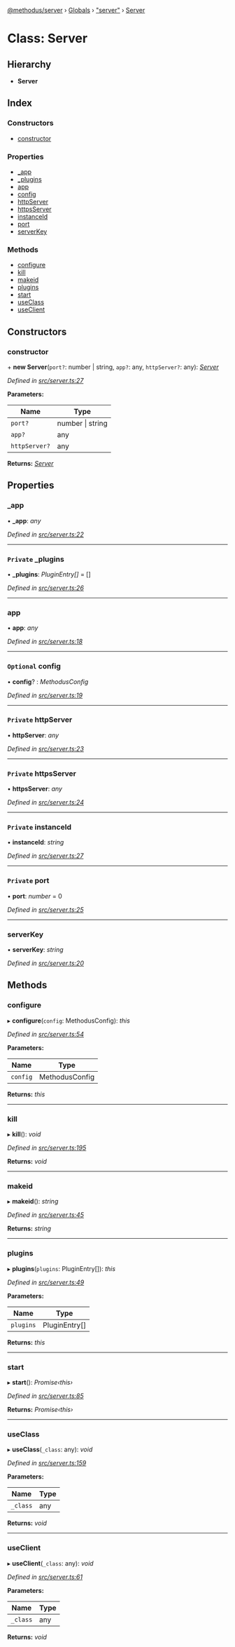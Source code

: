 [@methodus/server](../README.md) › [Globals](../globals.md) › ["server"](../modules/_server_.md) › [Server](_server_.server.md)

# Class: Server

## Hierarchy

* **Server**

## Index

### Constructors

* [constructor](_server_.server.md#constructor)

### Properties

* [_app](_server_.server.md#_app)
* [_plugins](_server_.server.md#private-_plugins)
* [app](_server_.server.md#app)
* [config](_server_.server.md#optional-config)
* [httpServer](_server_.server.md#private-httpserver)
* [httpsServer](_server_.server.md#private-httpsserver)
* [instanceId](_server_.server.md#private-instanceid)
* [port](_server_.server.md#private-port)
* [serverKey](_server_.server.md#serverkey)

### Methods

* [configure](_server_.server.md#configure)
* [kill](_server_.server.md#kill)
* [makeid](_server_.server.md#makeid)
* [plugins](_server_.server.md#plugins)
* [start](_server_.server.md#start)
* [useClass](_server_.server.md#useclass)
* [useClient](_server_.server.md#useclient)

## Constructors

###  constructor

\+ **new Server**(`port?`: number | string, `app?`: any, `httpServer?`: any): *[Server](_server_.server.md)*

*Defined in [src/server.ts:27](https://github.com/nodulusteam/methodus.dev/blob/0650919/modules/platform/server/src/server.ts#L27)*

**Parameters:**

Name | Type |
------ | ------ |
`port?` | number &#124; string |
`app?` | any |
`httpServer?` | any |

**Returns:** *[Server](_server_.server.md)*

## Properties

###  _app

• **_app**: *any*

*Defined in [src/server.ts:22](https://github.com/nodulusteam/methodus.dev/blob/0650919/modules/platform/server/src/server.ts#L22)*

___

### `Private` _plugins

• **_plugins**: *PluginEntry[]* = []

*Defined in [src/server.ts:26](https://github.com/nodulusteam/methodus.dev/blob/0650919/modules/platform/server/src/server.ts#L26)*

___

###  app

• **app**: *any*

*Defined in [src/server.ts:18](https://github.com/nodulusteam/methodus.dev/blob/0650919/modules/platform/server/src/server.ts#L18)*

___

### `Optional` config

• **config**? : *MethodusConfig*

*Defined in [src/server.ts:19](https://github.com/nodulusteam/methodus.dev/blob/0650919/modules/platform/server/src/server.ts#L19)*

___

### `Private` httpServer

• **httpServer**: *any*

*Defined in [src/server.ts:23](https://github.com/nodulusteam/methodus.dev/blob/0650919/modules/platform/server/src/server.ts#L23)*

___

### `Private` httpsServer

• **httpsServer**: *any*

*Defined in [src/server.ts:24](https://github.com/nodulusteam/methodus.dev/blob/0650919/modules/platform/server/src/server.ts#L24)*

___

### `Private` instanceId

• **instanceId**: *string*

*Defined in [src/server.ts:27](https://github.com/nodulusteam/methodus.dev/blob/0650919/modules/platform/server/src/server.ts#L27)*

___

### `Private` port

• **port**: *number* = 0

*Defined in [src/server.ts:25](https://github.com/nodulusteam/methodus.dev/blob/0650919/modules/platform/server/src/server.ts#L25)*

___

###  serverKey

• **serverKey**: *string*

*Defined in [src/server.ts:20](https://github.com/nodulusteam/methodus.dev/blob/0650919/modules/platform/server/src/server.ts#L20)*

## Methods

###  configure

▸ **configure**(`config`: MethodusConfig): *this*

*Defined in [src/server.ts:54](https://github.com/nodulusteam/methodus.dev/blob/0650919/modules/platform/server/src/server.ts#L54)*

**Parameters:**

Name | Type |
------ | ------ |
`config` | MethodusConfig |

**Returns:** *this*

___

###  kill

▸ **kill**(): *void*

*Defined in [src/server.ts:195](https://github.com/nodulusteam/methodus.dev/blob/0650919/modules/platform/server/src/server.ts#L195)*

**Returns:** *void*

___

###  makeid

▸ **makeid**(): *string*

*Defined in [src/server.ts:45](https://github.com/nodulusteam/methodus.dev/blob/0650919/modules/platform/server/src/server.ts#L45)*

**Returns:** *string*

___

###  plugins

▸ **plugins**(`plugins`: PluginEntry[]): *this*

*Defined in [src/server.ts:49](https://github.com/nodulusteam/methodus.dev/blob/0650919/modules/platform/server/src/server.ts#L49)*

**Parameters:**

Name | Type |
------ | ------ |
`plugins` | PluginEntry[] |

**Returns:** *this*

___

###  start

▸ **start**(): *Promise‹this›*

*Defined in [src/server.ts:85](https://github.com/nodulusteam/methodus.dev/blob/0650919/modules/platform/server/src/server.ts#L85)*

**Returns:** *Promise‹this›*

___

###  useClass

▸ **useClass**(`_class`: any): *void*

*Defined in [src/server.ts:159](https://github.com/nodulusteam/methodus.dev/blob/0650919/modules/platform/server/src/server.ts#L159)*

**Parameters:**

Name | Type |
------ | ------ |
`_class` | any |

**Returns:** *void*

___

###  useClient

▸ **useClient**(`_class`: any): *void*

*Defined in [src/server.ts:61](https://github.com/nodulusteam/methodus.dev/blob/0650919/modules/platform/server/src/server.ts#L61)*

**Parameters:**

Name | Type |
------ | ------ |
`_class` | any |

**Returns:** *void*
